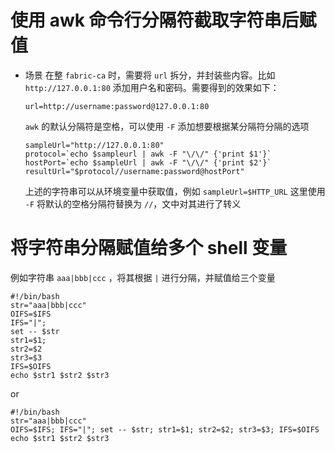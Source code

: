 # 使用 awk 命令行分隔符截取字符串后赋值
* 场景
  在整 `fabric-ca` 时，需要将 `url` 拆分，并封装些内容。比如 `http://127.0.0.1:80` 添加用户名和密码。需要得到的效果如下：
  ```shell
  url=http://username:password@127.0.0.1:80
  ```
  `awk` 的默认分隔符是空格，可以使用 `-F` 添加想要根据某分隔符分隔的选项
  ```shell
  sampleUrl="http://127.0.0.1:80"
  protocol=`echo $sampleurl | awk -F "\/\/" {'print $1'}`
  hostPort=`echo $sampleUrl | awk -F "\/\/" {'print $2'}`
  resultUrl="$protocol//username:password@hostPort"
  ```
  上述的字符串可以从环境变量中获取值，例如 `sampleUrl=$HTTP_URL`
  这里使用 `-F` 将默认的空格分隔符替换为 `//`，文中对其进行了转义

# 将字符串分隔赋值给多个 shell 变量
例如字符串 `aaa|bbb|ccc` ，将其根据 `|` 进行分隔，并赋值给三个变量
```shell
#!/bin/bash
str="aaa|bbb|ccc"
OIFS=$IFS
IFS="|";
set -- $str
str1=$1;
str2=$2
str3=$3
IFS=$OIFS
echo $str1 $str2 $str3
```
or
```shell
#!/bin/bash
str="aaa|bbb|ccc"
OIFS=$IFS; IFS="|"; set -- $str; str1=$1; str2=$2; str3=$3; IFS=$OIFS
echo $str1 $str2 $str3
```
